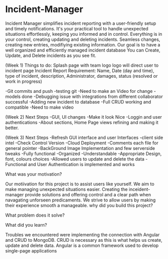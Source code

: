 # Incident-Manager
Incident Manager simplifies incident reporting with a user-friendly setup and timely notifications. It's your practical tool to handle unexpected situations effortlessly, keeping you informed and in control.
Everything is in your control, creating updating and deleting incidents. 
Seamless changes, creating new entries, modifiying existing information. Our goal is to have  a well organized and efficiently managed incident database
You can Create, Update, and Delete incidents as you see fit.

(Week 1)
Things to do:
Splash page with team logo
logo will direct user to incident page
Incident Report Requirement:
Name, Date (day and time), type of incident, description, Administrator, damages, status (resolved or work in progress)

-Git commits and push
-testing git
-Need to make an Video for change
-models done
-Debugging issue with integrations from different collaborator successful 
-Adding new incident to database
-Full CRUD working and compatible
-Need to make video 

(Week 2)
Next Steps
-GUI, UI changes
-Make it look Nice
-Loggin and user authentications
-About sections, Home Page views refining and making it better.

(Week 3)
Next Steps
-Refresh GUI interface and user Interfaces
-client side intel
-Check Control Version 
-Cloud Deployment
-Comments each file for general pointer
-BackGround Image Implementation and few serverside tweaks
-Fully functional
-Organized 
-Understandable
-Appropriate Design, font, colours choices 
-Allowed users to update and delete the data
-Functional and User Authentication is implemented and works
 




What was your motivation?

Our motiivation for this project is to assist users like yourself. We aim to make managing unexpected situations easier. Creating the inceident-manager provide solutions and offering control and a clear path when navagating unforseen predicaments. We strive to allow users by making their experience smooth a manageable.
why did you build this project?

What problem does it solve?

What did you learn?

Troubles we encountered were implementing the connection with Angular and CRUD to MongoDB. CRUD is necessary as this is what helps us create, update and delete data. Angular is a common framework used to develop single-page applications
